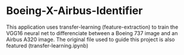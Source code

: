 # Boeing-X-Airbus-Identifier

This application uses transfer-learning (feature-extraction) to train the VGG16 neural net to differenciate between a Boeing 737 image and an Airbus A320 image. The original file used to guide this project is also featured (transfer-learning.ipynb)
